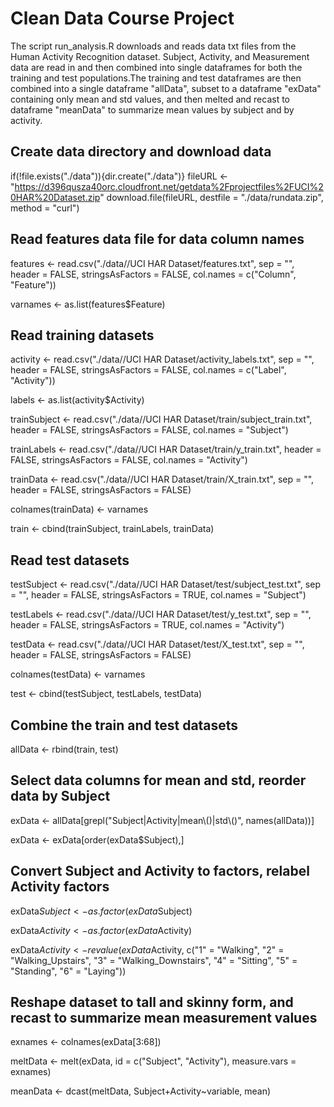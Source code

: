 # Clean Data Course Project

The script run_analysis.R downloads and reads data txt files from the Human Activity Recognition dataset. Subject, Activity, and Measurement data are read in and then combined into single dataframes for both the training and test populations.The training and test dataframes are then combined into a single dataframe "allData", subset to a dataframe "exData" containing only mean and std values, and then melted and recast to dataframe "meanData" to summarize mean values by subject and by activity.

## Create data directory and download data
if(!file.exists("./data")){dir.create("./data")}
fileURL <- "https://d396qusza40orc.cloudfront.net/getdata%2Fprojectfiles%2FUCI%20HAR%20Dataset.zip"
download.file(fileURL, destfile = "./data/rundata.zip", method = "curl")

## Read features data file for data column names
features <- read.csv("./data//UCI HAR Dataset/features.txt", 
                     sep = "", 
                     header = FALSE, 
                     stringsAsFactors = FALSE, 
                     col.names = c("Column", "Feature"))
                     
varnames <- as.list(features$Feature)

## Read training datasets
activity <- read.csv("./data//UCI HAR Dataset/activity_labels.txt", 
                    sep = "", 
                    header = FALSE,
                    stringsAsFactors = FALSE,
                    col.names = c("Label", "Activity"))
                    
labels <- as.list(activity$Activity)

trainSubject <- read.csv("./data//UCI HAR Dataset/train/subject_train.txt", 
                         header = FALSE, 
                         stringsAsFactors = FALSE, 
                         col.names = "Subject")
                         
trainLabels <- read.csv("./data//UCI HAR Dataset/train/y_train.txt", 
                         header = FALSE, 
                         stringsAsFactors = FALSE, 
                         col.names = "Activity")
                         
trainData <- read.csv("./data//UCI HAR Dataset/train/X_train.txt", 
                      sep = "", 
                      header = FALSE, 
                      stringsAsFactors = FALSE)
                      
colnames(trainData) <- varnames

train <- cbind(trainSubject, trainLabels, trainData)

## Read test datasets
testSubject <- read.csv("./data//UCI HAR Dataset/test/subject_test.txt", 
                        sep = "", 
                        header = FALSE, 
                        stringsAsFactors = TRUE, 
                        col.names = "Subject")
                        
testLabels <- read.csv("./data//UCI HAR Dataset/test/y_test.txt", 
                        sep = "", 
                        header = FALSE, 
                        stringsAsFactors = TRUE, 
                        col.names = "Activity")
                        
testData <- read.csv("./data//UCI HAR Dataset/test/X_test.txt", 
                     sep = "", 
                     header = FALSE, 
                     stringsAsFactors = FALSE)
                     
colnames(testData) <- varnames

test <- cbind(testSubject, testLabels, testData)

## Combine the train and test datasets
allData <- rbind(train, test)

## Select data columns for mean and std, reorder data by Subject
exData <- allData[grepl("Subject|Activity|mean\\()|std\\()", names(allData))]

exData <- exData[order(exData$Subject),]

## Convert Subject and Activity to factors, relabel Activity factors
exData$Subject <- as.factor(exData$Subject)

exData$Activity <- as.factor(exData$Activity)

exData$Activity <- revalue(exData$Activity, c("1" = "Walking", 
                                              "2" = "Walking_Upstairs", 
                                              "3" = "Walking_Downstairs",
                                              "4" = "Sitting", 
                                              "5" = "Standing", 
                                              "6" = "Laying"))


## Reshape dataset to tall and skinny form, and recast to summarize mean measurement values
exnames <- colnames(exData[3:68])

meltData <- melt(exData, id = c("Subject", "Activity"), measure.vars = exnames)

meanData <- dcast(meltData, Subject+Activity~variable, mean)
